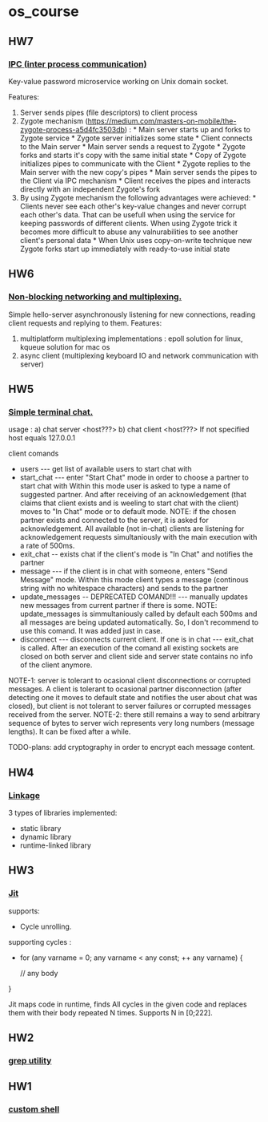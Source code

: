 # os_course

## HW7
### [IPC (inter process communication)](/IPC)

Key-value password microservice working on Unix domain socket.

Features:
  1) Server sends pipes (file descriptors) to client process
  2) Zygote mechanism (https://medium.com/masters-on-mobile/the-zygote-process-a5d4fc3503db) :
    * Main server starts up and forks to Zygote service
    * Zygote server initializes some state
    * Client connects to the Main server
    * Main server sends a request to Zygote
    * Zygote forks and starts it's copy with the same initial state
    * Copy of Zygote initializes pipes to communicate with the Client
    * Zygote replies to the Main server with the new copy's pipes
    * Main server sends the pipes to the Client via IPC mechanism
    * Client receives the pipes and interacts directly with an independent Zygote's fork
  3) By using Zygote mechanism the following advantages were achieved:
    * Clients never see each other's key-value changes and never corrupt each other's data. That can be usefull when using the service for keeping passwords of different clients. 
    When using Zygote trick it becomes more difficult to abuse any valnurabilities to see another client's personal data
    * When Unix uses copy-on-write technique new Zygote forks start up immediately with ready-to-use initial state

## HW6
### [Non-blocking networking and multiplexing.](/multiplexing)

Simple hello-server asynchronously listening for new connections, reading client requests and replying to them.
Features:
  1) multiplatform multiplexing implementations : epoll solution for linux, kqueue solution for mac os
  2) async client (multiplexing keyboard IO and network communication with server)

## HW5
### [Simple terminal chat.](/chat)
usage :
  a) chat server <port> <host???>
  b) chat client <port> <host???>
If not specified host equals 127.0.0.1
  
client comands
   * users --- get list of available users to start chat with
   * start_chat --- enter "Start Chat" mode in order to choose a partner to start chat with
      Within this mode user is asked to type a name of suggested partner. And after receiving of an acknowledgement (that        claims that client exists and is weeling to start chat with the client) moves to "In Chat" mode or to default mode.
   NOTE: if the chosen partner exists and connected to the server, it is asked for acknowledgement. All available (not in-chat) clients are listening for acknowledgement requests simultaniously with the main execution with a rate of 500ms.
   * exit_chat -- exists chat if the client's mode is "In Chat" and notifies the partner
   * message --- if the client is in chat with someone, enters "Send Message" mode.
      Within this mode client types a message (continous string with no whitespace characters) and sends to the partner
   * update_messages -- DEPRECATED COMAND!!! --- manually updates new messages from current partner if there is some.
   NOTE: update_messages is simmultaniously called by default each 500ms and all messages are being updated automatically. So, I don't recommend to use this comand. It was added just in case.
   * disconnect --- disconnects current client. If one is in chat --- exit_chat is called. After an execution of the comand all existing sockets are closed on both server and client side and server state contains no info of the client anymore.
   
NOTE-1: server is tolerant to ocasional client disconnections or corrupted messages. A client is tolerant to ocasional partner disconnection (after detecting one it moves to default state and notifies the user about chat was closed), but client is not tolerant to server failures or corrupted messages received from the server.
NOTE-2: there still remains a way to send arbitrary sequence of bytes to server wich represents very long numbers (message lengths). It can be fixed after a while.

TODO-plans: add cryptography in order to encrypt each message content. 

## HW4
### [Linkage](/linkage)
3 types of libraries implemented:
 * static library
 * dynamic library
 * runtime-linked library

## HW3
### [Jit](/jit)

supports:
  * Cycle unrolling.
  
supporting cycles :
  * for (any varname = 0; any varname < any const; ++ any varname) {
  
     // any body
     
  }
  
Jit maps code in runtime, finds All cycles in the given code and replaces them with their body repeated N times. Supports N in [0;222].

## HW2
### [grep utility](/grep)

## HW1
### [custom shell](/shell)
